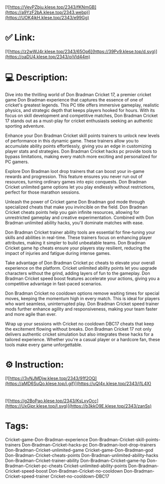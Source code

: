 [![https://VevPZbju.klese.top/2343/fKNmGB](https://a9YzF2bA.klese.top/2343.webp)](https://UOK4jkH.klese.top/2343/e99Gg)
# ✅ Link:
[![https://z2wWJ4r.klese.top/2343/65Op6](https://39Pv9.klese.top/d.svg)](https://oaDU4.klese.top/2343/oiVld44m)
# 💻 Description:
Dive into the thrilling world of Don Bradman Cricket 17, a premier cricket game Don Bradman experience that captures the essence of one of cricket's greatest legends. This PC title offers immersive gameplay, realistic physics, and strategic depth that keeps players hooked for hours. With its focus on skill development and competitive matches, Don Bradman Cricket 17 stands out as a must-play for cricket enthusiasts seeking an authentic sporting adventure.



Enhance your Don Bradman Cricket skill points trainers to unlock new levels of performance in this dynamic game. These trainers allow you to accumulate ability points effortlessly, giving you an edge in customizing player stats and strategies. Don Bradman Cricket hacks pc provide tools to bypass limitations, making every match more exciting and personalized for PC gamers.



Explore Don Bradman loot drop trainers that can boost your in-game rewards and progression. This feature ensures you never run out of resources, turning ordinary games into epic conquests. Don Bradman Cricket unlimited game options let you play endlessly without restrictions, perfect for those marathon sessions.



Unleash the power of Cricket game Don Bradman god mode through specialized cheats that make you invincible on the field. Don Bradman Cricket cheats points help you gain infinite resources, allowing for unrestricted gameplay and creative experimentation. Combined with Don Bradman unlimited ability hacks, you'll dominate matches with ease.



Don Bradman Cricket trainer ability tools are essential for fine-tuning your skills and abilities in real-time. These trainers focus on enhancing player attributes, making it simpler to build unbeatable teams. Don Bradman Cricket game hp cheats ensure your players stay resilient, reducing the impact of injuries and fatigue during intense games.



Take advantage of Don Bradman Cricket pc cheats to elevate your overall experience on the platform. Cricket unlimited ability points let you upgrade characters without the grind, adding layers of fun to the gameplay. Don Bradman Cricket speed boost features accelerate your actions, giving you a competitive advantage in fast-paced scenarios.



Don Bradman Cricket no cooldown options remove waiting times for special moves, keeping the momentum high in every match. This is ideal for players who want seamless, uninterrupted play. Don Bradman Cricket speed trainer mods further enhance agility and responsiveness, making your team faster and more agile than ever.



Wrap up your sessions with Cricket no cooldown DBC17 cheats that keep the excitement flowing without breaks. Don Bradman Cricket 17 not only delivers authentic cricket simulation but also integrates these hacks for a tailored experience. Whether you're a casual player or a hardcore fan, these tools make every game unforgettable.

# ⚙️ Instruction:
[![https://3vNJMDjw.klese.top/2343/91f2OQ](https://aMD6SuQo.klese.top/i.gif)](https://uQI4x.klese.top/2343/i1L4X)
#
[![https://g2BoPao.klese.top/2343/KsLxyOcc](https://UxGipr.klese.top/l.svg)](https://b3kkO9E.klese.top/2343/zanSs)
# Tags:
Cricket-game-Don-Bradman-experience Don-Bradman-Cricket-skill-points-trainers Don-Bradman-Cricket-hacks-pc Don-Bradman-loot-drop-trainers Don-Bradman-Cricket-unlimited-game Cricket-game-Don-Bradman-god Don-Bradman-Cricket-cheats-points Don-Bradman-unlimited-ability-hacks Don-Bradman-Cricket-trainer-ability Don-Bradman-Cricket-game-hp Don-Bradman-Cricket-pc-cheats Cricket-unlimited-ability-points Don-Bradman-Cricket-speed-boost Don-Bradman-Cricket-no-cooldown Don-Bradman-Cricket-speed-trainer Cricket-no-cooldown-DBC17






